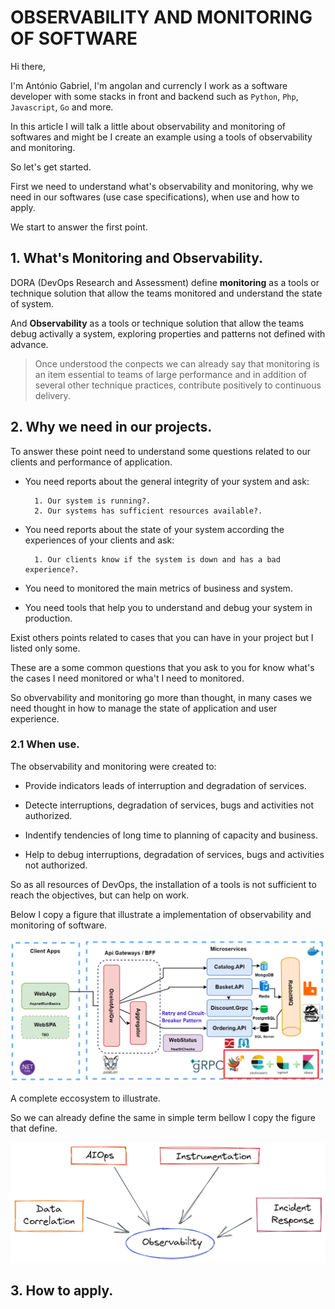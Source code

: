 # OBSERVABILITY AND MONITORING OF SOFTWARE

Hi there,<br>

I'm António Gabriel, I'm angolan and currencly I work as a software developer with some stacks in front and backend such as `Python`, `Php`, `Javascript`, `Go` and more.

In this article I will talk a little about observability and monitoring of softwares and might be I create an example using a tools of observability and monitoring.

So let's get started.

First we need to understand what's observability and monitoring, why we need in our softwares (use case specifications), when use and how to apply.

We start to answer the first point.

## 1. What's Monitoring and Observability.

DORA (DevOps Research and Assessment) define **monitoring** as a tools or technique solution that allow the teams monitored and understand the state of system.

And **Observability** as a tools or technique solution that allow the teams debug activally a system, exploring properties and patterns not defined with advance.

> Once understood the conpects we can already say that monitoring is an item essential to teams of large performance and in addition of several other technique practices, contribute positively to continuous delivery.

## 2. Why we need in our projects.

To answer these point need to understand some questions related to our clients and performance of application.

- You need reports about the general integrity of your system and ask: <br>
 
        1. Our system is running?.
        2. Our systems has sufficient resources available?. 

- You need reports about the state of your system according the experiences of your clients and ask: <br>

        1. Our clients know if the system is down and has a bad experience?.

- You need to monitored the main metrics of business and system.
- You need tools that help you to understand and debug your system in production.

Exist others points related to cases that you can have in your project but I listed only some.

These are a some common questions that you ask to you for know what's the cases I need monitored or wha't I need to monitored.

So obvervability and monitoring go more than thought, in many cases we need thought in how to manage the state of application and user experience.

### 2.1 When use.

The observability and monitoring were created to:

- Provide indicators leads of interruption and degradation of services.

- Detecte interruptions, degradation of services, bugs and activities not authorized.

- Indentify tendencies of long time to planning of capacity and business.

- Help to debug interruptions, degradation of services, bugs and activities not authorized.

So as all resources of DevOps, the installation of a tools is not sufficient to reach the objectives, but can help on work.

Below I copy a figure that illustrate a implementation of observability and monitoring of software.

<img src="assets/fig1.png" alt="observability and monitoring image">

A complete eccosystem to illustrate.

So we can already define the same in simple term bellow I copy the figure that define.

<img src="assets/fig2.png" alt="observability and monitoring image">

## 3. How to apply.

